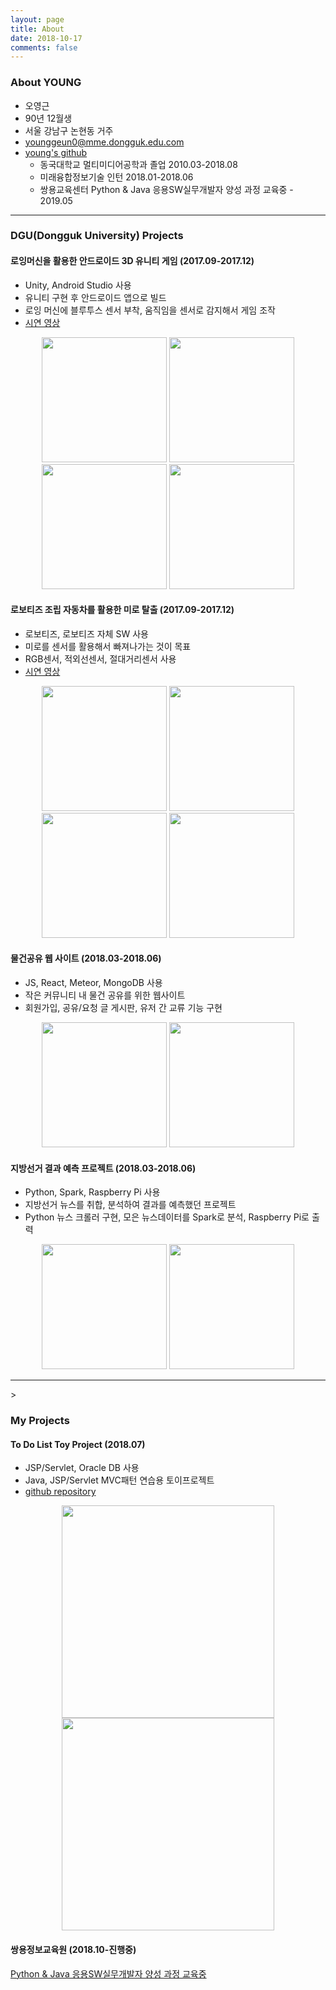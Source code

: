 ```yaml
---
layout: page
title: About
date: 2018-10-17
comments: false
---
```



### **About YOUNG**

* 오영근
* 90년 12월생
* 서울 강남구 논현동 거주
* younggeun0@mme.dongguk.edu.com
* <a href="https://github.com/younggeun0">young's github</a>
  * 동국대학교 멀티미디어공학과 졸업 2010.03-2018.08
  * 미래융합정보기술 인턴 2018.01-2018.06
  * 쌍용교육센터 Python & Java 응용SW실무개발자 양성 과정 교육중 - 2019.05


<hr/>
  

  
### **DGU(Dongguk University) Projects**
#### 로잉머신을 활용한 안드로이드 3D 유니티 게임 (2017.09-2017.12)

* Unity, Android Studio 사용
* 유니티 구현 후 안드로이드 앱으로 빌드
* 로잉 머신에 블루투스 센서 부착, 움직임을 센서로 감지해서 게임 조작
* <a href="https://youtu.be/-JBneIt4w9o">시연 영상</a>


<center>
    <img src="https://user-images.githubusercontent.com/34850791/47256468-10776380-d4bc-11e8-9def-a604b92a47dd.JPG" height="200" >
    <img src="https://user-images.githubusercontent.com/34850791/47256469-11a89080-d4bc-11e8-927b-518ab34b89cd.JPG" height="200">
    <img src="https://user-images.githubusercontent.com/34850791/47256470-11a89080-d4bc-11e8-9281-186d553e00ba.JPG" height="200">
    <img src="https://user-images.githubusercontent.com/34850791/47256467-0fdecd00-d4bc-11e8-8660-94c53eca477f.JPG" height="200">
</center>



#### 로보티즈 조립 자동차를 활용한 미로 탈출 (2017.09-2017.12)

* 로보티즈, 로보티즈 자체 SW 사용
* 미로를 센서를 활용해서 빠져나가는 것이 목표
* RGB센서, 적외선센서, 절대거리센서 사용
* <a href="https://youtu.be/b9rtqgmD2-E">시연 영상</a>


<center>
    <img src="https://user-images.githubusercontent.com/34850791/47256473-1b31f880-d4bc-11e8-951a-4eaf58babc80.JPG" height="200">
    <img src="https://user-images.githubusercontent.com/34850791/47256474-1bca8f00-d4bc-11e8-8092-42cfb6a2f0ad.JPG" height="200">
    <img src="https://user-images.githubusercontent.com/34850791/47256475-1bca8f00-d4bc-11e8-9203-d5b237da8261.JPG" height="200"> 
    <img src="https://user-images.githubusercontent.com/34850791/47256472-1b31f880-d4bc-11e8-824e-7a10741a2e47.JPG" height="200">
</center>


#### 물건공유 웹 사이트 (2018.03-2018.06)

* JS, React, Meteor, MongoDB 사용
* 작은 커뮤니티 내 물건 공유를 위한 웹사이트
* 회원가입, 공유/요청 글 게시판, 유저 간 교류 기능 구현


<center>
    <img src="https://user-images.githubusercontent.com/34850791/47256481-238a3380-d4bc-11e8-9416-d5250fad7f4e.JPG" height="200">
    <img src="https://user-images.githubusercontent.com/34850791/47256476-22f19d00-d4bc-11e8-982d-6d0ab3d2b4eb.png" height="200">
</center>

#### 지방선거 결과 예측 프로젝트 (2018.03-2018.06)

* Python, Spark, Raspberry Pi 사용
* 지방선거 뉴스를 취합, 분석하여 결과를 예측했던 프로젝트
* Python 뉴스 크롤러 구현, 모은 뉴스데이터를 Spark로 분석, Raspberry Pi로 출력


<center>
    <img src="https://user-images.githubusercontent.com/34850791/47256477-22f19d00-d4bc-11e8-8c35-e616140b4013.png" height="200">
    <img src="https://user-images.githubusercontent.com/34850791/47256478-238a3380-d4bc-11e8-9474-b9dbd9d29b6e.png" height="200">
</center>

<hr/>>

### **My Projects**

#### To Do List Toy Project (2018.07)

* JSP/Servlet, Oracle DB 사용
* Java, JSP/Servlet MVC패턴 연습용 토이프로젝트
* <a href="https://github.com/younggeun0/YonungsToDoList">github repository</a>


<center>
    <img src="https://user-images.githubusercontent.com/34850791/47256479-238a3380-d4bc-11e8-82c5-1a15f7aaa83f.png" height="340">
    <img src="https://user-images.githubusercontent.com/34850791/47256480-238a3380-d4bc-11e8-92d5-884633079da3.png" height="340">
</center>

#### 쌍용정보교육원 (2018.10-진행중)

[Python & Java 응용SW실무개발자 양성 과정 교육중](https://younggeun0.github.io/posts/)



